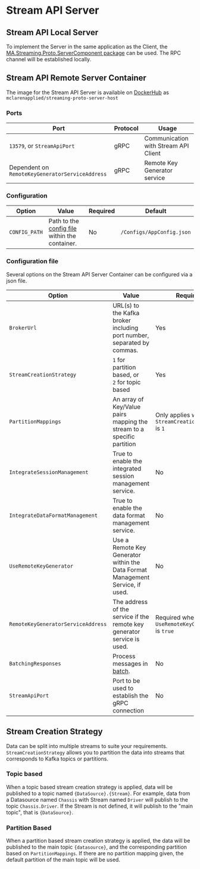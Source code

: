 # Stream API Server

## Stream API Local Server
To implement the Server in the same application as the Client, the 
[MA.Streaming.Proto.ServerComponent package](https://github.com/orgs/mat-docs/packages/nuget/package/MA.Streaming.Proto.ServerComponent)
can be used. The RPC channel will be established locally. 

## Stream API Remote Server Container

The image for the Stream API Server is available on [DockerHub](https://hub.docker.com/r/mclarenapplied/streaming-proto-server-host)  as `mclarenapplied/streaming-proto-server-host` 

### Ports
| Port                                            | Protocol | Usage                                |
|-------------------------------------------------|----------|--------------------------------------|
| `13579`, or `StreamApiPort`                     | gRPC     | Communication with Stream API Client |  
| Dependent on `RemoteKeyGeneratorServiceAddress` | gRPC     | Remote Key Generator service         |

### Configuration
| Option        | Value                                                                | Required | Default                   |
|---------------|----------------------------------------------------------------------|----------|---------------------------|
| `CONFIG_PATH` | Path to the [config file](#configuration-file) within the container. | No       | `/Configs/AppConfig.json` |

### Configuration file
Several options on the Stream API Server Container can be configured via a json file. 

| Option                             | Value                                                                          | Required                                          | Default | DataType              |
|------------------------------------|--------------------------------------------------------------------------------|---------------------------------------------------|---------|-----------------------|
| `BrokerUrl`                        | URL(s) to the Kafka broker including port number, separated by commas.         | Yes                                               |         | string                |
| `StreamCreationStrategy`           | `1` for partition based, or<br/> `2` for topic based                           | Yes                                               |         | int                   |
| `PartitionMappings`                | An array of Key/Value pairs mapping the stream to a specific partition         | Only applies when `StreamCreationStrategy` is `1` |         | array\[(string,int)\] |
| `IntegrateSessionManagement`       | True to enable the integrated session management service.                      | No                                                | `true`  | bool                  |
| `IntegrateDataFormatManagement`    | True to enable the data format management service.                             | No                                                | `true`  | bool                  |
| `UseRemoteKeyGenerator`            | Use a Remote Key Generator within the Data Format Management Service, if used. | No                                                | `false` | bool                  |
| `RemoteKeyGeneratorServiceAddress` | The address of the service if the remote key generator service is used.        | Required when `UseRemoteKeyGenerator` is `true`   | `""`    | string                |
| `BatchingResponses`                | Process messages in [batch](index.md/#batching-responses).                     | No                                                | `false` | bool                  |
| `StreamApiPort`                    | Port to be used to establish the gRPC connection                               | No                                                | `13579` | int                   |

## Stream Creation Strategy

Data can be split into multiple streams to suite your requirements. `StreamCreationStrategy` allows you to partition the
data into streams that corresponds to Kafka topics or partitions. 

### Topic based

When a topic based stream creation strategy is applied, data will be published to a topic named `{DataSource}.{Stream}`. 
For example, data from a Datasource named `Chassis` with Stream named `Driver` will publish to the topic `Chassis.Driver`. 
If the Stream is not defined, it will publish to the "main topic", that is `{DataSource}`. 

### Partition Based
When a partition based stream creation strategy is applied, the data will be published to the main topic `{datasource}`, and 
the corresponding partition based on `PartitionMappings`.
If there are no partition mapping given, the default partition of the main topic will be used.   